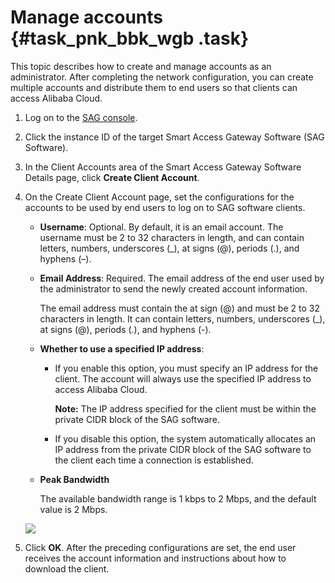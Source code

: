 # Manage accounts {#task_pnk_bbk_wgb .task}

This topic describes how to create and manage accounts as an administrator. After completing the network configuration, you can create multiple accounts and distribute them to end users so that clients can access Alibaba Cloud.

1.  Log on to the [SAG console](https://smartag.console.aliyun.com/sag/cn-shanghai/sags).
2.  Click the instance ID of the target Smart Access Gateway Software \(SAG Software\).
3.  In the Client Accounts area of the Smart Access Gateway Software Details page, click **Create Client Account**.
4.  On the Create Client Account page, set the configurations for the accounts to be used by end users to log on to SAG software clients. 

    -   **Username**: Optional. By default, it is an email account. The username must be 2 to 32 characters in length, and can contain letters, numbers, underscores \(\_\), at signs \(@\), periods \(.\), and hyphens \(–\).
    -   **Email Address**: Required. The email address of the end user used by the administrator to send the newly created account information.

        The email address must contain the at sign \(@\) and must be 2 to 32 characters in length. It can contain letters, numbers, underscores \(\_\), at signs \(@\), periods \(.\), and hyphens \(-\).

    -   **Whether to use a specified IP address**:
        -   If you enable this option, you must specify an IP address for the client. The account will always use the specified IP address to access Alibaba Cloud.

            **Note:** The IP address specified for the client must be within the private CIDR block of the SAG software.

        -   If you disable this option, the system automatically allocates an IP address from the private CIDR block of the SAG software to the client each time a connection is established.
    -   **Peak Bandwidth** 

        The available bandwidth range is 1 kbps to 2 Mbps, and the default value is 2 Mbps.

    ![](http://static-aliyun-doc.oss-cn-hangzhou.aliyuncs.com/assets/img/129979/155745405844288_en-US.png)

5.  Click **OK**. After the preceding configurations are set, the end user receives the account information and instructions about how to download the client.


